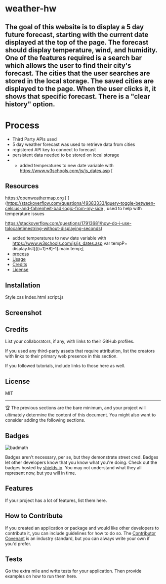 # weather-hw


## The goal of this website is to display a 5 day future forecast, starting with the current date displayed at the top of the page. The forecast should display temperature, wind, and humidity. One of the features required is a search bar which allows the user to find their city's forecast. The cities that the user searches are stored in the local storage. The saved cities are displayed to the page. When the user clicks it, it shows that specific forecast. There is a "clear history" option.



# Process
  
- Third Party APIs used
- 5 day weather forecast was used to retrieve data from cities [
](https://openweathermap.org/forecast5)
- registered API key to connect to forecast
- persistent data needed to be stored on local storage
- - added temperatures to new date variable with  https://www.w3schools.com/js/js_dates.asp
           [
## Resources
https://openweathermap.org
[
](https://stackoverflow.com/questions/49383333/jquery-toggle-between-celsius-and-fahrenheit-bad-logic-from-my-side , used to help with temperature issues

https://stackoverflow.com/questions/17913681/how-do-i-use-tolocaletimestring-without-displaying-seconds)

- added temperatures to new date variable with  https://www.w3schools.com/js/js_dates.asp
            var tempP= display.list[((i+1)*8)-1].main.temp;[
- [process](#process)
- [Usage](#usage)
- [Credits](#resources)
- [License](#license)

## Installation

Style.css
Index.html
script.js

## Screenshot

[
](https://elixit.github.io/weather-hw/)
## Credits

List your collaborators, if any, with links to their GitHub profiles.

If you used any third-party assets that require attribution, list the creators with links to their primary web presence in this section.

If you followed tutorials, include links to those here as well.

## License

MIT

---

🏆 The previous sections are the bare minimum, and your project will ultimately determine the content of this document. You might also want to consider adding the following sections.

## Badges

![badmath](https://img.shields.io/github/languages/top/lernantino/badmath)

Badges aren't necessary, per se, but they demonstrate street cred. Badges let other developers know that you know what you're doing. Check out the badges hosted by [shields.io](https://shields.io/). You may not understand what they all represent now, but you will in time.

## Features

If your project has a lot of features, list them here.

## How to Contribute

If you created an application or package and would like other developers to contribute it, you can include guidelines for how to do so. The [Contributor Covenant](https://www.contributor-covenant.org/) is an industry standard, but you can always write your own if you'd prefer.

## Tests

Go the extra mile and write tests for your application. Then provide examples on how to run them here.
